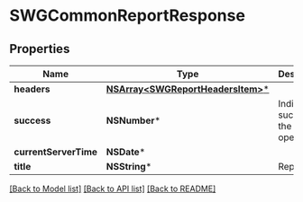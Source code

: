 # SWGCommonReportResponse

## Properties
Name | Type | Description | Notes
------------ | ------------- | ------------- | -------------
**headers** | [**NSArray&lt;SWGReportHeadersItem&gt;***](SWGReportHeadersItem.md) |  | [optional] 
**success** | **NSNumber*** | Indicates success of the operation | [optional] 
**currentServerTime** | **NSDate*** |  | [optional] 
**title** | **NSString*** | Report title | [optional] 

[[Back to Model list]](../README.md#documentation-for-models) [[Back to API list]](../README.md#documentation-for-api-endpoints) [[Back to README]](../README.md)


